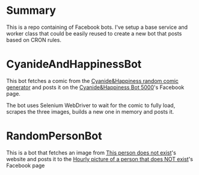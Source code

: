 # Summary

This is a repo containing of Facebook bots. I've setup a base service and worker class that could be easily reused to create a new bot that posts based on CRON rules.

# CyanideAndHappinessBot

This bot fetches a comic from the [Cyanide&amp;Happiness random comic generator](https://explosm.net/rcg) and posts it on the [Cyanide&Happiness Bot 5000](https://www.facebook.com/cyanideandhappinessbot5000)'s Facebook page.

The bot uses Selenium WebDriver to wait for the comic to fully load, scrapes the three images, builds a new one in memory and posts it.

# RandomPersonBot

This is a bot that fetches an image from [This person does not exist](https://thispersondoesnotexist.com/)'s website and posts it to the [Hourly picture of a person that does NOT exist](https://www.facebook.com/Hourly-picture-of-a-person-that-does-NOT-exist-104894912066359)'s Facebook page
